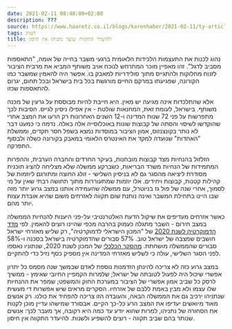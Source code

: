 ```yaml
---
date: 2021-02-11 08:48:00+02:00
description: ???
source: https://www.haaretz.co.il/blogs/karenhaber/2021-02-11/ty-article/0000017f-f8ce-d2d5-a9ff-f8ce88b30000
tags: דעות
title: להיעדר התקווה שיצר נתניהו אין חיסון
---
```


נהוג לכנות את התעצמות הלכידות הלאומית ברגעי משבר בחייה של אומה, "התאספות מסביב לדגל". זהו מאפיין מוכר המתרחש לנוכח אויב משותף המביא את מרבית הציבור לזנוח מחלוקות ולהתגייס מתוך סולידריות למאבק בו. אפשר היה להאמין שמשבר כמו הקורונה, שפגיעתו במרקם החיים מורגשת בכל בית בישראל ובכל תחום, יגרום להתאספות שכזו.

אלא שהתלכדות אינה מגיעה יש מאין. היא חייבת להיות מבוססת על גרעין של מכנה משותף. בישראל, לעומת זאת, המחנאות שולטת - אין אפילו ניסיון לגייס. הסיבות לכך מתפרשות על פני 72 שנות המדינה ו-12 השנים האחרונות רק הרעו את המצב אחרי שהוקדשו לשיסוי והסתה של קבוצות שונות באוכלוסייה אלה באלה. נדמה כי כמעט דבר לא נותר בקונצנזוס, אמון הציבור במוסדות נמצא בשפל חסר תקדים, וממשלת "האחדות" שנועדה למקד את האינטרס הלאומי במאבק בקורונה כשלה ולבסוף התפרקה.

הזלזול בהנחיות מצד קבוצות מובחנות, בעיקר החרדים והחברה הערבית, וההפרות המתמידות של הנחיות משרד הבריאות, כשברקע ממשלה שלא מצליחה להציג תוכנית מסודרת ליציאה מהסגר גם לא בניסיון השלישי - זולג החוצה ומתורגם ליוזמות של קהילות קטנות, קבוצות ויחידים. אלו יוזמות שמתעוררות מתוך תחושה רבתי שאין על מי לסמוך, אחרי שנה של פול גז בניוטרל, עם ממשלה שהעמידה אותנו במצב גרוע יותר מזה שבו היינו בתחילת המשבר ואינה נותנת שום תקווה לאזרחים משום שהיא אובדת עצות יותר מהם.

כאשר אזרחים מעדיפים את שיקול הדעת האלטרנטיבי על-פני היענות להנחיות הממשלה במצב חירום - השבר מתגלה כעמוק בהרבה מכפי שהיינו רוצים להאמין. לפי [מדד הדמוקרטיה לשנת 2020](https://www.idi.org.il/articles/33446) של "המכון הישראלי לדמוקרטיה", רק שליש מאזרחי ישראל חושבים שמצבה של ישראל טוב. 57% סבורים שהדמוקרטיה בישראל בסכנה ו-58% סבורים שהממשלה מושחתת. [מהסקר הכלכלי](https://www.idi.org.il/blogs/special-economic-survey/december-2020/33686) של המכון לשנת 2020, שנתוניו נאספו לפני הסגר השלישי, עולה כי לשליש מאזרחי המדינה אין מספיק כסף נזיל כדי להתקיים. 

במצב גרוע כזה לא צריכה להינתן הזדמנות נוספת לאדם שבמשך שנה מסמס כל יתרון אפשרי שיכול היה לפעול לטובתה של ישראל; שלמרות הקמפיין החיובי שאימץ - ממשיך לרסק כל שביב אמון אפשרי של הציבור במערכת החוק והמשפט; שמפר את ההנחיות שלו עצמו ולא מבין באמת ללבם של אזרחיו. הסקרים מראים שיש אפשרות די מעשית שנתניהו ירכיב גם את הממשלה הבאה, והעובדה הזו צריכה להפחיד את כולנו. רק אנשים מאוד מיואשים יעדיפו את המצב הרע כל-כך הקיים. אבסורד שמישהו עדיין מוכן לקנות את הסחורה של נתניהו, למרות שהוא יודע עד כמה היא רקובה, אך מעבר לכך: אנשים שנותר בהם שביב תקווה - רוצים להשפיע ולשנות. להיעדר התקווה אין חיסון.